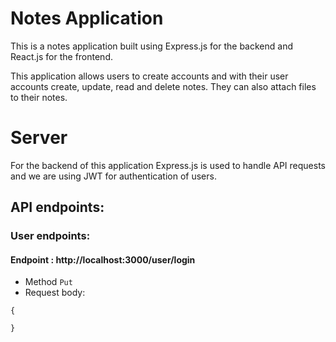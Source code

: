 
# Notes Application

This is a notes application built using Express.js for the backend and React.js for the frontend.

This application allows users to create accounts and with their user accounts create, update, read and delete notes. They can also attach files to their notes. 


# Server

For the backend of this application Express.js is used to handle API requests and we are using JWT for authentication of users.

## API endpoints:
### User endpoints:
#### Endpoint : http://localhost:3000/user/login
- Method `Put`
- Request body:
```
{
    
}
```